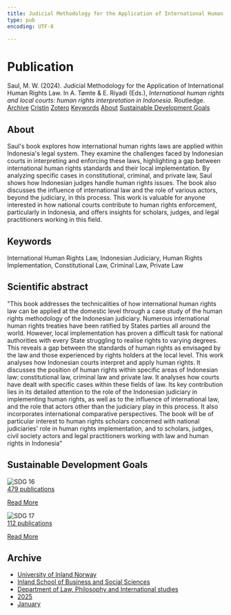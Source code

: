 ```yaml
---
title: Judicial Methodology for the Application of International Human Rights Law
type: pub
encoding: UTF-8

---
```

<h1>Publication</h1>
<article id="csl-bib-container-NF45UFWG" class="csl-bib-container">
  <div class="csl-bib-body"> <div class="csl-entry">Saul, M. W. (2024). Judicial Methodology for the Application of International Human Rights Law. In A. Tømte &#38; E. Riyadi (Eds.), <i>International human rights and local courts: human rights interpretation in Indonesia</i>. Routledge.</div> </div>
  <div class="csl-bib-buttons">
    <a href="#taxonomy-article-NF45UFWG" alt="archive" class="csl-bib-button">Archive</a>
    <a href="https://app.cristin.no/results/show.jsf?id=2336820" alt="Cristin" class="csl-bib-button">Cristin</a>
    <a href="http://zotero.org/groups/5881554/items/NF45UFWG" alt="Zotero" class="csl-bib-button">Zotero</a>
    <a href="#keywords-article-NF45UFWG" alt="keywords" class="csl-bib-button">Keywords</a>
    <a href="#about-article-NF45UFWG" alt="about_pub" class="csl-bib-button">About</a>
    <a href="#sdg-article-NF45UFWG" alt="sdg" class="csl-bib-button">Sustainable Development Goals</a>
  </div>
  <div id="csl-bib-meta-container-NF45UFWG"></div>
</article>
<div id="csl-bib-meta-NF45UFWG" class="csl-bib-meta">
  <article id="about-article-NF45UFWG" class="about_pub-article">
    <h1>About</h1>
    Saul's book explores how international human rights laws are applied within Indonesia's legal system. They examine the challenges faced by Indonesian courts in interpreting and enforcing these laws, highlighting a gap between international human rights standards and their local implementation. By analyzing specific cases in constitutional, criminal, and private law, Saul shows how Indonesian judges handle human rights issues. The book also discusses the influence of international law and the role of various actors, beyond the judiciary, in this process. This work is valuable for anyone interested in how national courts contribute to human rights enforcement, particularly in Indonesia, and offers insights for scholars, judges, and legal practitioners working in this field.
  </article>
  <article id="keywords-article-NF45UFWG" class="keywords-article">
    <h1>Keywords</h1>
    International Human Rights Law, Indonesian Judiciary, Human Rights Implementation, Constitutional Law, Criminal Law, Private Law
  </article>
  <article id="abstract-article-NF45UFWG" class="abstract-article">
    <h1>Scientific abstract</h1>
    "This book addresses the technicalities of how international human rights law can be applied at the domestic level through a case study of the human rights methodology of the Indonesian judiciary. Numerous international human rights treaties have been ratified by States parties all around the world. However, local implementation has proven a difficult task for national authorities with every State struggling to realise rights to varying degrees. This reveals a gap between the standards of human rights as envisaged by the law and those experienced by rights holders at the local level. This work analyses how Indonesian courts interpret and apply human rights. It discusses the position of human rights within specific areas of Indonesian law: constitutional law, criminal law and private law. It analyses how courts have dealt with specific cases within these fields of law. Its key contribution lies in its detailed attention to the role of the Indonesian judiciary in implementing human rights, as well as to the influence of international law, and the role that actors other than the judiciary play in this process. It also incorporates international comparative perspectives. The book will be of particular interest to human rights scholars concerned with national judiciaries' role in human rights implementation, and to scholars, judges, civil society actors and legal practitioners working with law and human rights in Indonesia"
  </article>
  <article id="sdg-article-NF45UFWG" class="sdg-article">
    <h1>Sustainable Development Goals</h1>
    <div class="sdg-container"><div id="sdg16" class="sdg">
        <img src="{{< params subfolder >}}images/sdg/sdg16_en.png" class="image" alt="SDG 16">
        <div class="sdg-overlay">
          <a href="/en/archive/?key=?sdg=16#archive" class="sdg-publication-count"><span>479</span> publications</a>
          <p><a href="https://sdgs.un.org/goals/goal16" class="sdg-read-more">Read More</a></p>
        </div>
      </div> <div id="sdg17" class="sdg">
        <img src="{{< params subfolder >}}images/sdg/sdg17_en.png" class="image" alt="SDG 17">
        <div class="sdg-overlay">
          <a href="/en/archive/?key=?sdg=17#archive" class="sdg-publication-count"><span>112</span> publications</a>
          <p><a href="https://sdgs.un.org/goals/goal17" class="sdg-read-more">Read More</a></p>
        </div>
      </div></div>
  </article>
  <article id="taxonomy-article-NF45UFWG" class="taxonomy-article">
    <h1>Archive</h1>
    <ul>
      <li>
        <a href="/en/archive/?key=3DCRN523">University of Inland Norway</a>
      </li>
      <li>
        <a href="/en/archive/?key=DU8Q9LN9">Inland School of Business and Social Sciences</a>
      </li>
      <li>
        <a href="/en/archive/?key=ITYAG68H">Department of Law, Philosophy and International studies</a>
      </li>
      <li>
        <a href="/en/archive/?key=5MXSAE5D">2025</a>
      </li>
      <li>
        <a href="/en/archive/?key=M68KA7ZT">January</a>
      </li>
    </ul>
  </article>
</div>
